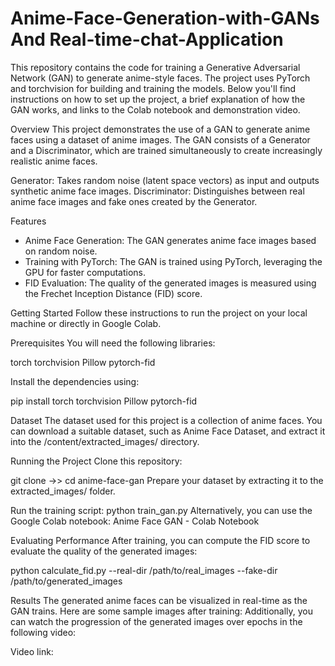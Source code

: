 # Anime-Face-Generation-with-GANs And Real-time-chat-Application 
This repository contains the code for training a Generative Adversarial Network (GAN) to generate anime-style faces. The project uses PyTorch and torchvision for building and training the models. Below you'll find instructions on how to set up the project, a brief explanation of how the GAN works, and links to the Colab notebook and demonstration video.

Overview
This project demonstrates the use of a GAN to generate anime faces using a dataset of anime images. The GAN consists of a Generator and a Discriminator, which are trained simultaneously to create increasingly realistic anime faces.

Generator: Takes random noise (latent space vectors) as input and outputs synthetic anime face images.
Discriminator: Distinguishes between real anime face images and fake ones created by the Generator.

Features
* Anime Face Generation: The GAN generates anime face images based on random noise.
* Training with PyTorch: The GAN is trained using PyTorch, leveraging the GPU for faster computations.
* FID Evaluation: The quality of the generated images is measured using the Frechet Inception Distance (FID) score.
  
Getting Started
Follow these instructions to run the project on your local machine or directly in Google Colab.

Prerequisites
You will need the following libraries:

torch
torchvision
Pillow
pytorch-fid

Install the dependencies using:

pip install torch torchvision Pillow pytorch-fid

Dataset
The dataset used for this project is a collection of anime faces. You can download a suitable dataset, such as Anime Face Dataset, and extract it into the /content/extracted_images/ directory.

Running the Project
Clone this repository:

git clone ->>
cd anime-face-gan
Prepare your dataset by extracting it to the extracted_images/ folder.

Run the training script:
python train_gan.py
Alternatively, you can use the Google Colab notebook:
Anime Face GAN - Colab Notebook


Evaluating Performance
After training, you can compute the FID score to evaluate the quality of the generated images:

python calculate_fid.py --real-dir /path/to/real_images --fake-dir /path/to/generated_images


Results
The generated anime faces can be visualized in real-time as the GAN trains. Here are some sample images after training:
Additionally, you can watch the progression of the generated images over epochs in the following video:

Video link: 

